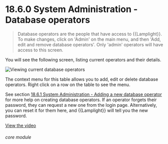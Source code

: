# 18.6.0    System Administration - Database operators

> Database operators are the people that have access to {{Lamplight}}. To make changes, click on 'Admin' on the main menu, and then 'Add, edit and remove database operators'. Only 'admin' operators will have access to this screen. 

You will see the following screen, listing current operators and their details.

![Viewing current database operators]({{imgpath}}149a.png)

The context menu for this table allows you to add, edit or delete database operators. Right click on a row on the table to see the menu.

See section [18.6.1  System Administration - Adding a new database operator](/help/index/v/{{version}}/p/18.6.1) for more help on creating database operators. If an operator forgets their password, they can request a new one from the login page. Alternatively, you can reset it for them here, and {{Lamplight}} will tell you the new password. 

[View the video](/help/video/id/42)
###### core module

